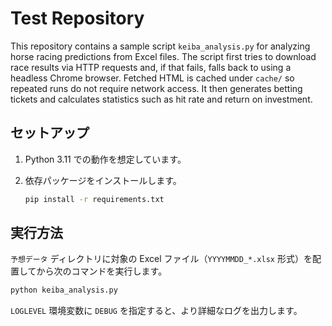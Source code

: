 # Test Repository

This repository contains a sample script `keiba_analysis.py` for analyzing horse racing predictions from Excel files. The script first tries to download race results via HTTP requests and, if that fails, falls back to using a headless Chrome browser. Fetched HTML is cached under `cache/` so repeated runs do not require network access. It then generates betting tickets and calculates statistics such as hit rate and return on investment.

## セットアップ

1. Python 3.11 での動作を想定しています。
2. 依存パッケージをインストールします。

   ```bash
   pip install -r requirements.txt
   ```

## 実行方法

`予想データ` ディレクトリに対象の Excel ファイル（`YYYYMMDD_*.xlsx` 形式）を配置してから次のコマンドを実行します。

```bash
python keiba_analysis.py
```

`LOGLEVEL` 環境変数に `DEBUG` を指定すると、より詳細なログを出力します。
